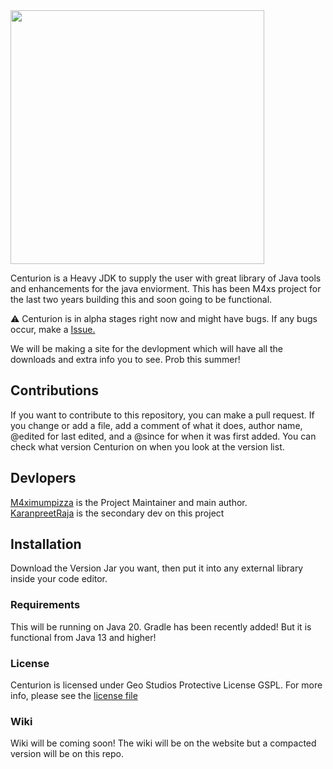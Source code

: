 <img src="https://github.com/GeoStudios/ContentStorage/asssts/Centurion.png" width="406">
<br />

Centurion is a Heavy JDK to supply the user with great library of Java tools and enhancements 
for the java enviorment. This has been M4xs project for the last two years building this and soon
going to be functional.

:warning: Centurion is in alpha stages right now and might have bugs. If any bugs occur, make a [Issue.](https://github.com/GeoStudios/Centurion/issues) 

We will be making a site for the devlopment which will have all the downloads and extra info 
you to see. Prob this summer!

## Contributions

If you want to contribute to this repository, you can make a pull request. If you change or add a file,
add a comment of what it does, author name, @edited for last edited, and a @since for when it was first
added. You can check what version Centurion on when you look at the version list. 

## Devlopers

[M4ximumpizza](https://github.com/M4ximumPizza) is the Project Maintainer and main author. </br>
[KaranpreetRaja](https://github.com/KaranpreetRaja) is the secondary dev on this project

## Installation

Download the Version Jar you want, then put it into any external library inside your code editor.

### Requirements

This will be running on Java 20. Gradle has been recently added! But it is functional from Java 13 and higher!

### License

Centurion is licensed under Geo Studios Protective License GSPL. For more info, please see the [license file](https://github.com/GeoStudios/Centurion/blob/main/License.rtf)

### Wiki

Wiki will be coming soon! The wiki will be on the website but a compacted version will be on this repo.
